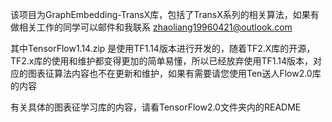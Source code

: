 该项目为GraphEmbedding-TransX库，包括了TransX系列的相关算法，如果有做相关工作的同学可以邮件和我联系 zhaoliang19960421@outlook.com

其中TensorFlow1.14.zip 是使用TF1.14版本进行开发的，随着TF2.X库的开源，TF2.x库的使用和维护都变得更加的简单易懂，所以已经放弃使用TF1.14版本，对应的图表征算法内容也不在更新和维护，如果有需要请您使用Ten送人Flow2.0库的内容

有关具体的图表征学习库的内容，请看TensorFlow2.0文件夹内的README
